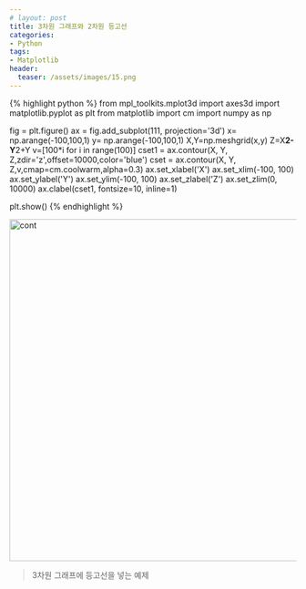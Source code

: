 ```yaml
---
# layout: post
title: 3차원 그래프와 2차원 등고선
categories:
- Python
tags:
- Matplotlib
header:
  teaser: /assets/images/15.png
---
```

  
{% highlight python %}
from mpl_toolkits.mplot3d import axes3d
import matplotlib.pyplot as plt
from matplotlib import cm
import numpy as np

fig = plt.figure()
ax = fig.add_subplot(111, projection='3d')
x= np.arange(-100,100,1)
y= np.arange(-100,100,1)
X,Y=np.meshgrid(x,y)
Z=X**2-Y**2+Y
v=[100*i for i in range(100)]
cset1 = ax.contour(X, Y, Z,zdir='z',offset=10000,color='blue')
cset = ax.contour(X, Y, Z,v,cmap=cm.coolwarm,alpha=0.3)
ax.set_xlabel('X')
ax.set_xlim(-100, 100)
ax.set_ylabel('Y')
ax.set_ylim(-100, 100)
ax.set_zlabel('Z')
ax.set_zlim(0, 10000)
ax.clabel(cset1, fontsize=10, inline=1)

plt.show()
{% endhighlight %}

<img class="alignnone size-full wp-image-488" src="{{ site.baseurl }}/assets/cont.png" alt="cont" width="800" height="600" />

> 3차원 그래프에 등고선을 넣는 예제
